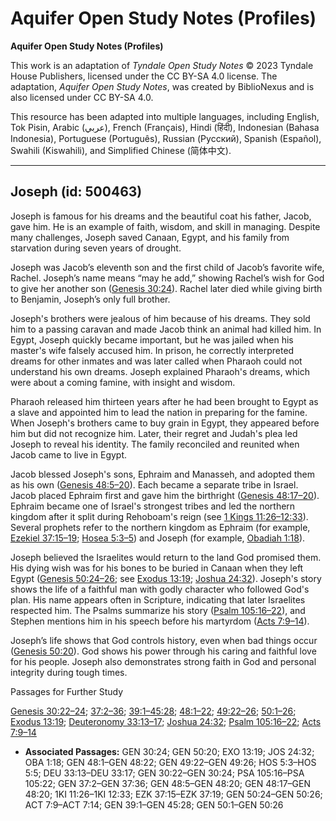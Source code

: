 # Aquifer Open Study Notes (Profiles)

**Aquifer Open Study Notes (Profiles)**

This work is an adaptation of *Tyndale Open Study Notes* © 2023 Tyndale House Publishers, licensed under the CC BY\-SA 4\.0 license. The adaptation, *Aquifer Open Study Notes*, was created by BiblioNexus and is also licensed under CC BY\-SA 4\.0\.

This resource has been adapted into multiple languages, including English, Tok Pisin, Arabic (عربي), French (Français), Hindi (हिंदी), Indonesian (Bahasa Indonesia), Portuguese (Português), Russian (Русский), Spanish (Español), Swahili (Kiswahili), and Simplified Chinese (简体中文).



--------------------------------

## Joseph (id: 500463)

Joseph is famous for his dreams and the beautiful coat his father, Jacob, gave him. He is an example of faith, wisdom, and skill in managing. Despite many challenges, Joseph saved Canaan, Egypt, and his family from starvation during seven years of drought.

Joseph was Jacob’s eleventh son and the first child of Jacob’s favorite wife, Rachel. Joseph’s name means “may he add,” showing Rachel’s wish for God to give her another son ([Genesis 30:24](https://ref.ly/Gen30:24)). Rachel later died while giving birth to Benjamin, Joseph’s only full brother.

Joseph's brothers were jealous of him because of his dreams. They sold him to a passing caravan and made Jacob think an animal had killed him. In Egypt, Joseph quickly became important, but he was jailed when his master's wife falsely accused him. In prison, he correctly interpreted dreams for other inmates and was later called when Pharaoh could not understand his own dreams. Joseph explained Pharaoh's dreams, which were about a coming famine, with insight and wisdom. 

Pharaoh released him thirteen years after he had been brought to Egypt as a slave and appointed him to lead the nation in preparing for the famine. When Joseph's brothers came to buy grain in Egypt, they appeared before him but did not recognize him. Later, their regret and Judah's plea led Joseph to reveal his identity. The family reconciled and reunited when Jacob came to live in Egypt.

Jacob blessed Joseph's sons, Ephraim and Manasseh, and adopted them as his own ([Genesis 48:5–20](https://ref.ly/Gen48:5-Gen48:20)). Each became a separate tribe in Israel. Jacob placed Ephraim first and gave him the birthright ([Genesis 48:17–20](https://ref.ly/Gen48:17-Gen48:20)). Ephraim became one of Israel's strongest tribes and led the northern kingdom after it split during Rehoboam's reign (see [1 Kings 11:26–12:33](https://ref.ly/1Kgs11:26-1Kgs12:33)). Several prophets refer to the northern kingdom as Ephraim (for example, [Ezekiel 37:15–19](https://ref.ly/Ezek37:15-Ezek37:19); [Hosea 5:3–5](https://ref.ly/Hos5:3-Hos5:5)) and Joseph (for example, [Obadiah 1:18](https://ref.ly/Obad1:18)).

Joseph believed the Israelites would return to the land God promised them. His dying wish was for his bones to be buried in Canaan when they left Egypt ([Genesis 50:24–26](https://ref.ly/Gen50:24-Gen50:26); see [Exodus 13:19](https://ref.ly/Exod13:19); [Joshua 24:32](https://ref.ly/Josh24:32)). Joseph's story shows the life of a faithful man with godly character who followed God's plan. His name appears often in Scripture, indicating that later Israelites respected him. The Psalms summarize his story ([Psalm 105:16–22](https://ref.ly/Ps105:16-Ps105:22)), and Stephen mentions him in his speech before his martyrdom ([Acts 7:9–14](https://ref.ly/Acts7:9-Acts7:14)).

Joseph’s life shows that God controls history, even when bad things occur ([Genesis 50:20](https://ref.ly/Gen50:20)). God shows his power through his caring and faithful love for his people. Joseph also demonstrates strong faith in God and personal integrity during tough times.

Passages for Further Study

[Genesis 30:22–24](https://ref.ly/Gen30:22-Gen30:24); [37:2–36](https://ref.ly/Gen37:2-Gen37:36); [39:1–45:28](https://ref.ly/Gen39:1-Gen45:28); [48:1–22](https://ref.ly/Gen48:1-Gen48:22); [49:22–26](https://ref.ly/Gen49:22-Gen49:26); [50:1–26](https://ref.ly/Gen50:1-Gen50:26); [Exodus 13:19](https://ref.ly/Exod13:19); [Deuteronomy 33:13–17](https://ref.ly/Deut33:13-Deut33:17); [Joshua 24:32](https://ref.ly/Josh24:32); [Psalm 105:16–22](https://ref.ly/Ps105:16-Ps105:22); [Acts 7:9–14](https://ref.ly/Acts7:9-Acts7:14)

* **Associated Passages:** GEN 30:24; GEN 50:20; EXO 13:19; JOS 24:32; OBA 1:18; GEN 48:1–GEN 48:22; GEN 49:22–GEN 49:26; HOS 5:3–HOS 5:5; DEU 33:13–DEU 33:17; GEN 30:22–GEN 30:24; PSA 105:16–PSA 105:22; GEN 37:2–GEN 37:36; GEN 48:5–GEN 48:20; GEN 48:17–GEN 48:20; 1KI 11:26–1KI 12:33; EZK 37:15–EZK 37:19; GEN 50:24–GEN 50:26; ACT 7:9–ACT 7:14; GEN 39:1–GEN 45:28; GEN 50:1–GEN 50:26

